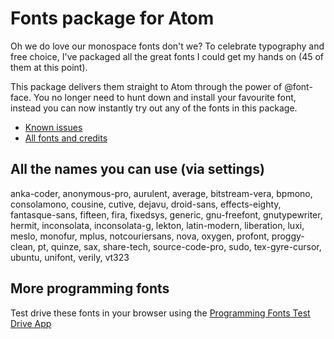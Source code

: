 # Fonts package for Atom

Oh we do love our monospace fonts don't we? To celebrate typography and free choice, I've packaged all the great fonts I could get my hands on (45 of them at this point).

This package delivers them straight to Atom through the power of @font-face. You no longer need to hunt down and install your favourite font, instead you can now instantly try out any of the fonts in this package.

* [Known issues](ISSUES.md)
* [All fonts and credits](FONTS.md)

## All the names you can use (via settings)
anka-coder, anonymous-pro, aurulent, average, bitstream-vera, bpmono, consolamono, cousine, cutive, dejavu, droid-sans, effects-eighty, fantasque-sans, fifteen, fira, fixedsys, generic, gnu-freefont, gnutypewriter, hermit, inconsolata, inconsolata-g, lekton, latin-modern, liberation, luxi, meslo, monofur, mplus, notcouriersans, nova, oxygen, profont, proggy-clean, pt, quinze, sax, share-tech, source-code-pro, sudo, tex-gyre-cursor, ubuntu, unifont, verily, vt323

## More programming fonts
Test drive these fonts in your browser using the [Programming Fonts Test Drive App](http://app.programmingfonts.org)
